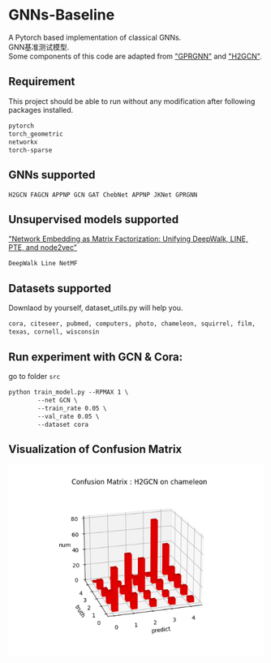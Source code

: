 # GNNs-Baseline
A Pytorch based implementation of classical GNNs.  
GNN基准测试模型.  
Some components of this code are adapted from ["GPRGNN"](https://github.com/jianhao2016/GPRGNN) and ["H2GCN"](https://github.com/GitEventhandler/H2GCN-PyTorch).

## Requirement
This project should be able to run without any modification after following packages installed.  
```
pytorch
torch_geometric
networkx
torch-sparse
```

## GNNs supported
```
H2GCN FAGCN APPNP GCN GAT ChebNet APPNP JKNet GPRGNN
```

## Unsupervised models supported
["Network Embedding as Matrix Factorization: Unifying DeepWalk, LINE, PTE, and node2vec"](https://github.com/xptree/NetMF)
```
DeepWalk Line NetMF
```

## Datasets supported
Downlaod by yourself, dataset_utils.py will help you.
```
cora, citeseer, pubmed, computers, photo, chameleon, squirrel, film, texas, cornell, wisconsin
```

## Run experiment with GCN & Cora:
go to folder `src`
```
python train_model.py --RPMAX 1 \
        --net GCN \
        --train_rate 0.05 \
        --val_rate 0.05 \
        --dataset cora 
```
## Visualization of Confusion Matrix
![](https://github.com/jayeew/GNNs-Baseline/blob/main/pics/H2GCN_chamelon.png)
